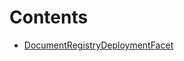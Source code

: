 

# Contents
- [DocumentRegistryDeploymentFacet](DocumentRegistryDeploymentFacet.sol/contract.DocumentRegistryDeploymentFacet.md)
